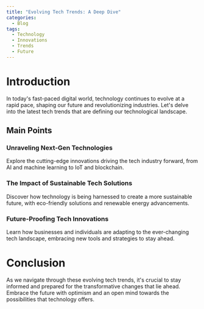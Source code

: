 ```yaml
---
title: "Evolving Tech Trends: A Deep Dive"
categories:
  - Blog
tags:
  - Technology
  - Innovations
  - Trends
  - Future
---
```


# Introduction
In today's fast-paced digital world, technology continues to evolve at a rapid pace, shaping our future and revolutionizing industries. Let's delve into the latest tech trends that are defining our technological landscape.

## Main Points

### Unraveling Next-Gen Technologies
Explore the cutting-edge innovations driving the tech industry forward, from AI and machine learning to IoT and blockchain.

### The Impact of Sustainable Tech Solutions
Discover how technology is being harnessed to create a more sustainable future, with eco-friendly solutions and renewable energy advancements.

### Future-Proofing Tech Innovations
Learn how businesses and individuals are adapting to the ever-changing tech landscape, embracing new tools and strategies to stay ahead.

# Conclusion
As we navigate through these evolving tech trends, it's crucial to stay informed and prepared for the transformative changes that lie ahead. Embrace the future with optimism and an open mind towards the possibilities that technology offers.